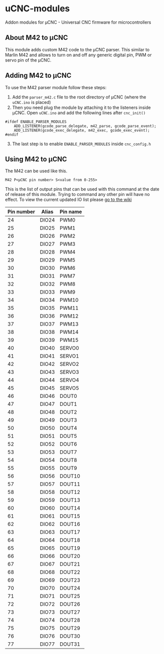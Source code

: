 # uCNC-modules
Addon modules for µCNC - Universal CNC firmware for microcontrollers

## About M42 to µCNC

This module adds custom M42 code to the µCNC parser. This similar to Marlin M42 and allows to turn on and off any generic digital pin, PWM or servo pin of the µCNC.

## Adding M42 to µCNC

To use the M42 parser module follow these steps:
1. Add the `parser_m42.c` file to the root directory of µCNC (where the `uCNC.ino` is placed)
2. Then you need plug the module by attaching it to the listeners inside µCNC. Open `uCNC.ino` and add the following lines after `cnc_init()`

```
#ifdef ENABLE_PARSER_MODULES
	ADD_LISTENER(gcode_parse_delegate, m42_parse, gcode_parse_event);
	ADD_LISTENER(gcode_exec_delegate, m42_exec, gcode_exec_event);
#endif
```

3. The last step is to enable `ENABLE_PARSER_MODULES` inside `cnc_config.h`

## Using M42 to µCNC

The M42 can be used like this.

```
M42 P<µCNC pin number> S<value from 0-255>
```

This is the list of output pins that can be used with this command at the date of release of this module.
Trying to command any other pin will have no effect.
To view the current updated IO list please [go to the wiki](https://github.com/Paciente8159/uCNC/wiki/Understanding-the-HAL#the-microcontroller-hal)

| Pin number | Alias | Pin name |
| --- | --- | --- |
| 24 | DIO24 | PWM0 |
| 25 | DIO25 | PWM1 |
| 26 | DIO26 | PWM2 |
| 27 | DIO27 | PWM3 |
| 28 | DIO28 | PWM4 |
| 29 | DIO29 | PWM5 |
| 30 | DIO30 | PWM6 |
| 31 | DIO31 | PWM7 |
| 32 | DIO32 | PWM8 |
| 33 | DIO33 | PWM9 |
| 34 | DIO34 | PWM10 |
| 35 | DIO35 | PWM11 |
| 36 | DIO36 | PWM12 |
| 37 | DIO37 | PWM13 |
| 38 | DIO38 | PWM14 |
| 39 | DIO39 | PWM15 |
| 40 | DIO40 | SERVO0 |
| 41 | DIO41 | SERVO1 |
| 42 | DIO42 | SERVO2 |
| 43 | DIO43 | SERVO3 |
| 44 | DIO44 | SERVO4 |
| 45 | DIO45 | SERVO5 |
| 46 | DIO46 | DOUT0 |
| 47 | DIO47 | DOUT1 |
| 48 | DIO48 | DOUT2 |
| 49 | DIO49 | DOUT3 |
| 50 | DIO50 | DOUT4 |
| 51 | DIO51 | DOUT5 |
| 52 | DIO52 | DOUT6 |
| 53 | DIO53 | DOUT7 |
| 54 | DIO54 | DOUT8 |
| 55 | DIO55 | DOUT9 |
| 56 | DIO56 | DOUT10 |
| 57 | DIO57 | DOUT11 |
| 58 | DIO58 | DOUT12 |
| 59 | DIO59 | DOUT13 |
| 60 | DIO60 | DOUT14 |
| 61 | DIO61 | DOUT15 |
| 62 | DIO62 | DOUT16 |
| 63 | DIO63 | DOUT17 |
| 64 | DIO64 | DOUT18 |
| 65 | DIO65 | DOUT19 |
| 66 | DIO66 | DOUT20 |
| 67 | DIO67 | DOUT21 |
| 68 | DIO68 | DOUT22 |
| 69 | DIO69 | DOUT23 |
| 70 | DIO70 | DOUT24 |
| 71 | DIO71 | DOUT25 |
| 72 | DIO72 | DOUT26 |
| 73 | DIO73 | DOUT27 |
| 74 | DIO74 | DOUT28 |
| 75 | DIO75 | DOUT29 |
| 76 | DIO76 | DOUT30 |
| 77 | DIO77 | DOUT31 |
